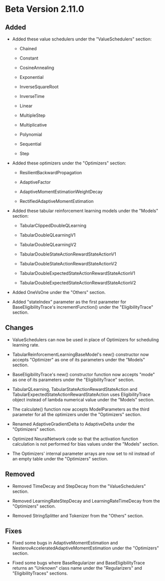 # Beta Version 2.11.0

## Added

* Added these value schedulers under the "ValueSchedulers" section:

	* Chained
	
	* Constant
	
	* CosineAnnealing
	
	* Exponential
	
	* InverseSquareRoot
	
	* InverseTime
	
	* Linear
	
	* MultipleStep
	
	* Multiplicative
	
	* Polynomial
	
	* Sequential

	* Step

* Added these optimizers under the "Optimizers" section:

	* ResilientBackwardPropagation

 	* AdaptiveFactor

	* AdaptiveMomentEstimationWeightDecay

 	* RectifiedAdaptiveMomentEstimation 

* Added these tabular reinforcement learning models under the "Models" section:

	* TabularClippedDoubleQLearning

	* TabularDoubleQLearningV1

	* TabularDoubleQLearningV2

	* TabularDoubleStateActionRewardStateActionV1

	* TabularDoubleStateActionRewardStateActionV2

	* TabularDoubleExpectedStateActionRewardStateActionV1

	* TabularDoubleExpectedStateActionRewardStateActionV2

* Added OneVsOne under the "Others" section.

* Added "stateIndex" parameter as the first parameter for BaseEligibilityTrace's incrementFunction() under the "EligibilityTrace" section.

## Changes

* ValueSchedulers can now be used in place of Optimizers for scheduling learning rate.

* TabularReinforcementLearningBaseModel's new() constructor now accepts "Optimizer" as one of its parameters under the "Models" section.

* BaseEligibilityTrace's new() constructor function now accepts "mode" as one of its parameters under the "EligibilityTrace" section.

* TabularQLearning, TabularStateActionRewardStateAction and TabularExpectedStateActionRewardStateAction uses EligibilityTrace object instead of lambda numerical value under the "Models" section.

* The calculate() function now accepts ModelParameters as the third parameter for all the optimizers under the "Optimizers" section.

* Renamed AdaptiveGradientDelta to AdaptiveDelta under the "Optimizers" section. 

* Optimized NeuralNetwork code so that the activation function calculation is not performed for bias values under the "Models" section.

* The Optimizers' internal parameter arrays are now set to nil instead of an empty table under the "Optimizers" section.

## Removed

* Removed TimeDecay and StepDecay from the "ValueSchedulers" section.

* Removed LearningRateStepDecay and LearningRateTimeDecay from the "Optimizers" section.

* Removed StringSplitter and Tokenizer from the "Others" section.

## Fixes

* Fixed some bugs in AdaptiveMomentEstimation and NesterovAcceleratedAdaptiveMomentEstimation under the "Optimizers" section.

* Fixed some bugs where BaseRegularizer and BaseEligibilityTrace returns an "Unknown" class name under the "Regularizers" and "EligibilityTraces" sections.
